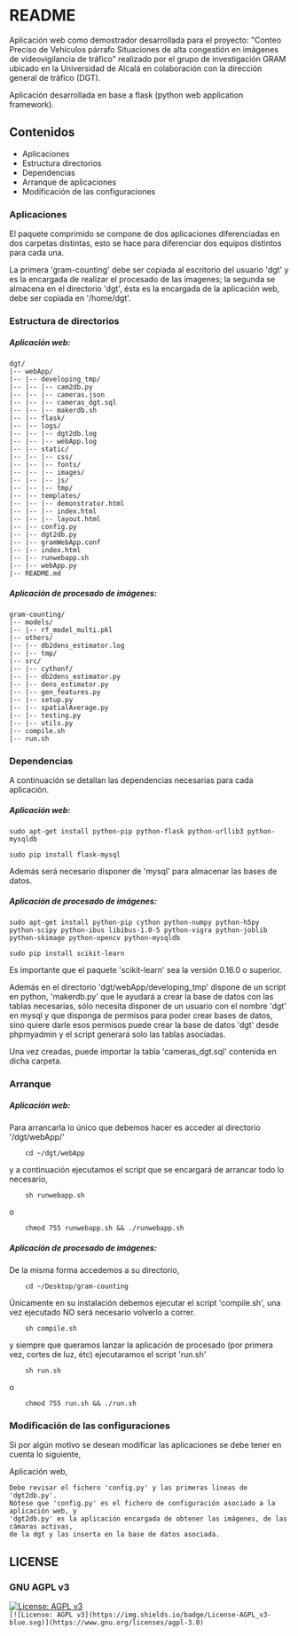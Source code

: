 # README #

Aplicación web como demostrador desarrollada para el proyecto: "Conteo Preciso de Vehículos párrafo Situaciones de alta congestión en imágenes de videovigilancia de tráfico" realizado por el grupo de investigación GRAM ubicado en la Universidad de Alcalá en colaboración con la dirección general de tráfico (DGT).

Aplicación desarrollada en base a flask (python web application framework).

## Contenidos ##

* Aplicaciones
* Estructura directorios
* Dependencias
* Arranque de aplicaciones
* Modificación de las configuraciones

### Aplicaciones ##

El paquete comprimido se compone de dos aplicaciones diferenciadas en dos carpetas distintas, esto se hace para diferenciar dos equipos distintos para cada una.

La primera 'gram-counting' debe ser copiada al escritorio del usuario 'dgt' y es la encargada de realizar el procesado de las imagenes; la segunda se almacena en  el directorio 'dgt', ésta es la encargada de la aplicación web, debe ser copiada en '/home/dgt'.


### Estructura de directorios ###

##### Aplicación web: #####

	dgt/
	|-- webApp/
	|-- |-- developing_tmp/
	|-- |-- |-- cam2db.py
	|-- |-- |-- cameras.json
	|-- |-- |-- cameras_dgt.sql
	|-- |-- |-- makerdb.sh
	|-- |-- flask/
	|-- |-- logs/
	|-- |-- |-- dgt2db.log
	|-- |-- |-- webApp.log
	|-- |-- static/
	|-- |-- |-- css/
	|-- |-- |-- fonts/
	|-- |-- |-- images/
	|-- |-- |-- js/
	|-- |-- |-- tmp/
	|-- |-- templates/
	|-- |-- |-- demonstrator.html
	|-- |-- |-- index.html
	|-- |-- |-- layout.html
	|-- |-- config.py
	|-- |-- dgt2db.py
	|-- |-- gramWebApp.conf
	|-- |-- index.html
	|-- |-- runwebapp.sh
	|-- |-- webApp.py
	|-- README.md

##### Aplicación de procesado de imágenes: #####

	gram-counting/
	|-- models/
	|-- |-- rf_model_multi.pkl
	|-- others/
	|-- |-- db2dens_estimator.log
	|-- |-- tmp/
	|-- src/
	|--	|-- cythonf/
	|-- |-- db2dens_estimator.py
	|-- |-- dens_estimator.py
	|-- |-- gen_features.py
	|-- |-- setup.py
	|-- |-- spatialAverage.py
	|-- |-- testing.py
	|-- |-- utils.py
	|-- compile.sh
	|-- run.sh



### Dependencias ###

A continuación se detallan las dependencias necesarias para cada aplicación.

##### Aplicación web: #####

	sudo apt-get install python-pip python-flask python-urllib3 python-mysqldb

	sudo pip install flask-mysql

Además será necesario disponer de 'mysql' para almacenar las bases de datos.


##### Aplicación de procesado de imágenes: #####

	sudo apt-get install python-pip cython python-numpy python-h5py python-scipy python-ibus libibus-1.0-5 python-vigra python-joblib python-skimage python-opencv python-mysqldb

	sudo pip install scikit-learn


Es importante que el paquete 'scikit-learn' sea la versión 0.16.0 o superior.


Además en el directorio 'dgt/webApp/developing_tmp' dispone de un script en python, 'makerdb.py' que le ayudará a crear la base de datos con las tablas necesarias, sólo necesita disponer de un usuario con el nombre 'dgt' en mysql y que disponga de permisos para poder crear bases de datos, sino quiere darle esos permisos puede crear la base de datos 'dgt' desde phpmyadmin y el script generará solo las tablas asociadas.

Una vez creadas, puede importar la tabla 'cameras_dgt.sql' contenida en dicha carpeta.


### Arranque ###

##### Aplicación web: #####
	
Para arrancarla lo único que debemos hacer es acceder al directorio '/dgt/webApp/'

		cd ~/dgt/webApp

y a continuación ejecutamos el script que se encargará de arrancar todo lo necesario,

		sh runwebapp.sh

o

		chmod 755 runwebapp.sh && ./runwebapp.sh 


##### Aplicación de procesado de imágenes: #####

De la misma forma accedemos a su directorio,

		cd ~/Desktop/gram-counting

Únicamente en su instalación debemos ejecutar el script 'compile.sh', una vez ejecutado NO será necesario volverlo a correr.

		sh compile.sh

y siempre que queramos lanzar la aplicación de procesado (por primera vez, cortes de luz, étc) ejecutaramos el script 'run.sh'

		sh run.sh

o

		chmod 755 run.sh && ./run.sh



### Modificación de las configuraciones ###

Si por algún motivo se desean modificar las aplicaciones se debe tener en cuenta lo siguiente,


Aplicación web,

	Debe revisar el fichero 'config.py' y las primeras líneas de 'dgt2db.py'.
	Nótese que 'config.py' es el fichero de configuración asociado a la aplicación web, y 
	'dgt2db.py' es la aplicación encargada de obtener las imágenes, de las cámaras activas, 
	de la dgt y las inserta en la base de datos asociada.

## LICENSE
### GNU AGPL v3
[![License: AGPL v3](https://img.shields.io/badge/License-AGPL_v3-blue.svg)](https://www.gnu.org/licenses/agpl-3.0)  
`[![License: AGPL v3](https://img.shields.io/badge/License-AGPL_v3-blue.svg)](https://www.gnu.org/licenses/agpl-3.0)`